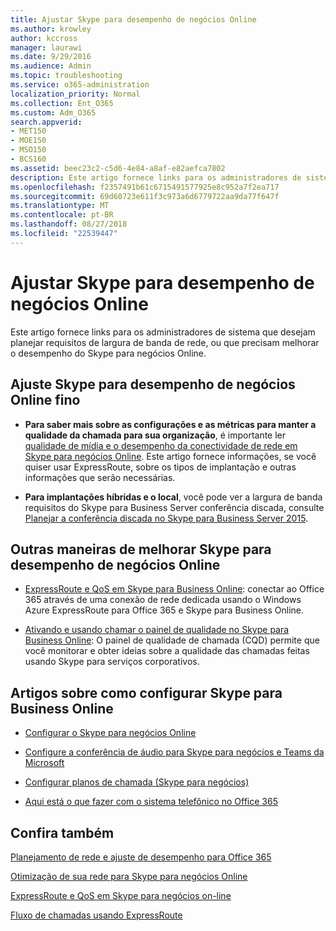 ```yaml
---
title: Ajustar Skype para desempenho de negócios Online
ms.author: krowley
author: kccross
manager: laurawi
ms.date: 9/29/2016
ms.audience: Admin
ms.topic: troubleshooting
ms.service: o365-administration
localization_priority: Normal
ms.collection: Ent_O365
ms.custom: Adm_O365
search.appverid:
- MET150
- MOE150
- MSO150
- BCS160
ms.assetid: beec23c2-c5d6-4e84-a8af-e82aefca7802
description: Este artigo fornece links para os administradores de sistema que desejam planejar requisitos de largura de banda de rede, ou que precisam melhorar o desempenho do Skype para negócios Online.
ms.openlocfilehash: f2357491b61c6715491577925e8c952a7f2ea717
ms.sourcegitcommit: 69d60723e611f3c973a6d6779722aa9da77f647f
ms.translationtype: MT
ms.contentlocale: pt-BR
ms.lasthandoff: 08/27/2018
ms.locfileid: "22539447"
---
```

# <a name="tune-skype-for-business-online-performance"></a>Ajustar Skype para desempenho de negócios Online

Este artigo fornece links para os administradores de sistema que desejam planejar requisitos de largura de banda de rede, ou que precisam melhorar o desempenho do Skype para negócios Online. 
  
## <a name="fine-tuning-skype-for-business-online-performance"></a>Ajuste Skype para desempenho de negócios Online fino

- **Para saber mais sobre as configurações e as métricas para manter a qualidade da chamada para sua organização**, é importante ler [qualidade de mídia e o desempenho da conectividade de rede em Skype para negócios Online](https://docs.microsoft.com/skypeforbusiness/optimizing-your-network/media-quality-and-network-connectivity-performance). Este artigo fornece informações, se você quiser usar ExpressRoute, sobre os tipos de implantação e outras informações que serão necessárias.
    
- **Para implantações híbridas e o local**, você pode ver a largura de banda requisitos do Skype para Business Server conferência discada, consulte [Planejar a conferência discada no Skype para Business Server 2015](https://docs.microsoft.com/skypeforbusiness/plan-your-deployment/conferencing/dial-in-conferencing).
    
## <a name="more-ways-to-improve-skype-for-business-online-performance"></a>Outras maneiras de melhorar Skype para desempenho de negócios Online

- [ExpressRoute e QoS em Skype para Business Online](https://docs.microsoft.com/skypeforbusiness/optimizing-your-network/expressroute-and-qos-in-skype-for-business-online): conectar ao Office 365 através de uma conexão de rede dedicada usando o Windows Azure ExpressRoute para Office 365 e Skype para Business Online. 
    
- [Ativando e usando chamar o painel de qualidade no Skype para Business Online](https://docs.microsoft.com/SkypeForBusiness/using-call-quality-in-your-organization/turning-on-and-using-call-quality-dashboard): O painel de qualidade de chamada (CQD) permite que você monitorar e obter ideias sobre a qualidade das chamadas feitas usando Skype para serviços corporativos. 
    
## <a name="articles-on-setting-up-skype-for-business-online"></a>Artigos sobre como configurar Skype para Business Online

- [Configurar o Skype para negócios Online](https://docs.microsoft.com/skypeforbusiness/set-up-skype-for-business-online/set-up-skype-for-business-online)
    
- [Configure a conferência de áudio para Skype para negócios e Teams da Microsoft](https://docs.microsoft.com/skypeforbusiness/audio-conferencing-in-office-365/set-up-audio-conferencing)
    
- [Configurar planos de chamada (Skype para negócios)](https://docs.microsoft.com/SkypeForBusiness/what-are-calling-plans-in-office-365/set-up-calling-plans)
    
- [Aqui está o que fazer com o sistema telefônico no Office 365](https://docs.microsoft.com/skypeforbusiness/what-is-phone-system-in-office-365/here-s-what-you-get-with-phone-system)
    
## <a name="see-also"></a>Confira também

[Planejamento de rede e ajuste de desempenho para Office 365](network-planning-and-performance.md)
  
[Otimização de sua rede para Skype para negócios Online](https://docs.microsoft.com/skypeforbusiness/optimizing-your-network/optimizing-your-network)
  
[ExpressRoute e QoS em Skype para negócios on-line](https://docs.microsoft.com/skypeforbusiness/optimizing-your-network/expressroute-and-qos-in-skype-for-business-online)
  
[Fluxo de chamadas usando ExpressRoute](https://docs.microsoft.com/skypeforbusiness/optimizing-your-network/call-flow-using-expressroute)

